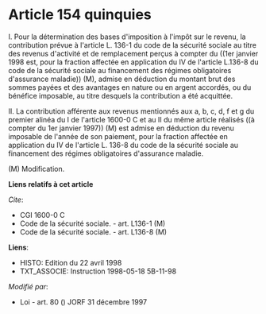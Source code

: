 # Article 154 quinquies

I. Pour la détermination des bases d'imposition à l'impôt sur le revenu, la contribution prévue à l'article L. 136-1 du code
de la sécurité sociale au titre des revenus d'activité et de remplacement perçus à compter du ((1er janvier 1998 est, pour la
fraction affectée en application du IV de l'article L.136-8 du code de la sécurité sociale au financement des régimes
obligatoires d'assurance maladie)) (M), admise en déduction du montant brut des sommes payées et des avantages en nature ou
en argent accordés, ou du bénéfice imposable, au titre desquels la contribution a été acquittée.

II. La contribution afférente aux revenus mentionnés aux a, b, c, d, f et g du premier alinéa du I de l'article 1600-0 C  et
au II du même article réalisés ((à compter du 1er janvier 1997)) (M) est admise en déduction du revenu imposable de l'année
de son paiement, pour la fraction affectée en application du IV de l'article L. 136-8 du code de la sécurité sociale au
financement des régimes obligatoires d'assurance maladie.

(M) Modification.

**Liens relatifs à cet article**

_Cite_:

  - CGI 1600-0 C
  - Code de la sécurité sociale. - art. L136-1 (M)
  - Code de la sécurité sociale. - art. L136-8 (M)

**Liens**:

  - HISTO: Edition du 22 avril 1998
  - TXT_ASSOCIE: Instruction 1998-05-18 5B-11-98

_Modifié par_:

  - Loi - art. 80 () JORF 31 décembre 1997
